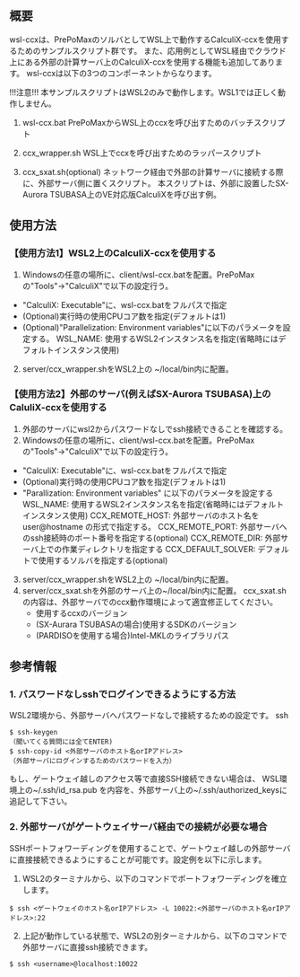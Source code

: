 ## 概要
wsl-ccxは、PrePoMaxのソルバとしてWSL上で動作するCalculiX-ccxを使用するためのサンプルスクリプト群です。
また、応用例としてWSL経由でクラウド上にある外部の計算サーバ上のCalculiX-ccxを使用する機能も追加してあります。
wsl-ccxは以下の3つのコンポーネントからなります。

!!!注意!!! 本サンプルスクリプトはWSL2のみで動作します。WSL1では正しく動作しません。

1) wsl-ccx.bat
   PrePoMaxからWSL上のccxを呼び出すためのバッチスクリプト

2) ccx_wrapper.sh
   WSL上でccxを呼び出すためのラッパースクリプト

3) ccx_sxat.sh(optional)
   ネットワーク経由で外部の計算サーバに接続する際に、外部サーバ側に置くスクリプト。
   本スクリプトは、外部に設置したSX-Aurora TSUBASA上のVE対応版CalculiXを呼び出す例。

## 使用方法
### 【使用方法1】WSL2上のCalculiX-ccxを使用する 
1. Windowsの任意の場所に、client/wsl-ccx.batを配置。PrePoMaxの"Tools"->"CalculiX"で以下の設定行う。
  - "CalculiX: Executable"に、wsl-ccx.batをフルパスで指定
  - (Optional)実行時の使用CPUコア数を指定(デフォルトは1)
  - (Optional)"Parallelization: Environment variables"に以下のパラメータを設定する。
      WSL_NAME: 使用するWSL2インスタンス名を指定(省略時にはデフォルトインスタンス使用)

2. server/ccx_wrapper.shをWSL2上の ~/local/bin内に配置。

### 【使用方法2】外部のサーバ(例えばSX-Aurora TSUBASA)上のCaluliX-ccxを使用する
1. 外部のサーバにwsl2からパスワードなしでssh接続できることを確認する。
2. Windowsの任意の場所に、client/wsl-ccx.batを配置。PrePoMaxの"Tools"->"CalculiX"で以下の設定行う。
  - "CalculiX: Executable"に、wsl-ccx.batをフルパスで指定
  - (Optional)実行時の使用CPUコア数を指定(デフォルトは1)
  - "Parallization: Environment variables" に以下のパラメータを設定する
      WSL_NAME: 使用するWSL2インスタンス名を指定(省略時にはデフォルトインスタンス使用)
      CCX_REMOTE_HOST: 外部サーバのホスト名を user@hostname の形式で指定する。
      CCX_REMOTE_PORT: 外部サーバへのssh接続時のポート番号を指定する(optional)
      CCX_REMOTE_DIR: 外部サーバ上での作業ディレクトリを指定する
      CCX_DEFAULT_SOLVER: デフォルトで使用するソルバを指定する(optional)
3. server/ccx_wrapper.shをWSL2上の ~/local/bin内に配置。
4. server/ccx_sxat.shを外部のサーバ上の~/local/bin内に配置。
   ccx_sxat.shの内容は、外部サーバでのccx動作環境によって適宜修正してください。
   - 使用するccxのバージョン
   - (SX-Aurara TSUBASAの場合)使用するSDKのバージョン
   - (PARDISOを使用する場合)Intel-MKLのライブラリパス


## 参考情報
### 1. パスワードなしsshでログインできるようにする方法
WSL2環境から、外部サーバへパスワードなしで接続するための設定です。
ssh

```
$ ssh-keygen
（聞いてくる質問には全てENTER)
$ ssh-copy-id <外部サーバのホスト名orIPアドレス>
（外部サーバにログインするためのパスワードを入力）
```

もし、ゲートウェイ越しのアクセス等で直接SSH接続できない場合は、
WSL環境上の~/.ssh/id_rsa.pub を内容を、外部サーバ上の~/.ssh/authorized_keysに
追記して下さい。

### 2. 外部サーバがゲートウェイサーバ経由での接続が必要な場合
SSHポートフォワーディングを使用することで、ゲートウェイ越しの外部サーバに直接接続できるようにすることが可能です。設定例を以下に示します。

1) WSL2のターミナルから、以下のコマンドでポートフォワーディングを確立します。
```
$ ssh <ゲートウェイのホスト名orIPアドレス> -L 10022:<外部サーバのホスト名orIPアドレス>:22
```

2) 上記が動作している状態で、WSL2の別ターミナルから、以下のコマンドで外部サーバに直接ssh接続できます。

```
$ ssh <username>@localhost:10022
```
